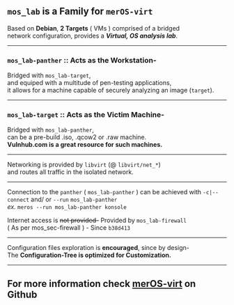 ## `mos_lab` is a Family for `merOS-virt`


Based on **Debian**, **2 Targets** ( VMs ) comprised of a bridged <br> network configuration, provides a ***Virtual, OS analysis lab***.
___

### `mos_lab-panther` :: Acts as the Workstation- <br>

Bridged with `mos_lab-target`, <br> 
and equiped with a multitude of pen-testing applications,<br> 
it allows for a machine capable of securely analyzing an image (`target`).<br>
___

### `mos_lab-target` :: Acts as the Victim Machine- <br>

Bridged with `mos_lab-panther`, <br> 
can be a pre-build .iso, .qcow2 or .raw machine.<br> 
**Vulnhub.com is a great resource for such machines.** <br>

___

Networking is provided by `libvirt` (@ `libvirt/net_*`) <br>
and routes all traffic in the isolated network.

---

Connection to the `panther` ( `mos_lab-panther` ) can be achieved with `-c|--connect` and/ or `--run` `mos_lab-panther`<br>
*ex.* `meros --run mos_lab-panther konsole`

Internet access is ~~not provided-~~ Provided by `mos_lab-firewall` <br>
( As per mos_sec-firewall ) - Since `b38d413`
___

Configuration files exploration is **encouraged**,
since by design- <br> 
The **Configuration-Tree is optimized for Customization.**

---

## For more information check [merOS-virt](https://github.com/AranAilbhe/merOS-virt) on Github
